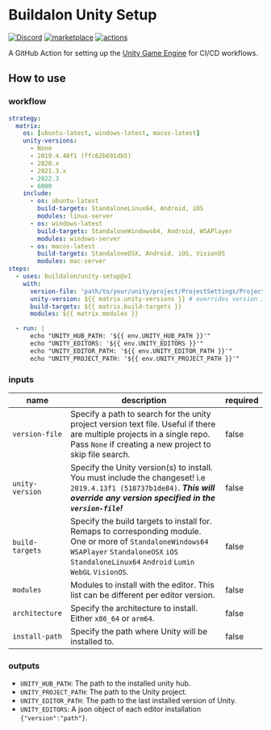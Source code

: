 # Buildalon Unity Setup

[![Discord](https://img.shields.io/discord/939721153688264824.svg?label=&logo=discord&logoColor=ffffff&color=7389D8&labelColor=6A7EC2)](https://discord.gg/VM9cWJ9rjH) [![marketplace](https://img.shields.io/static/v1?label=&labelColor=505050&message=Buildalon%20Actions&color=FF1E6F&logo=github-actions&logoColor=0076D6)](https://github.com/marketplace?query=buildalon) [![actions](https://github.com/buildalon/unity-setup/actions/workflows/validate.yml/badge.svg?branch=main&event=push)](https://github.com/buildalon/unity-setup/actions/workflows/validate.yml)

A GitHub Action for setting up the [Unity Game Engine](https://unity.com) for CI/CD workflows.

## How to use

### workflow

```yaml
strategy:
  matrix:
    os: [ubuntu-latest, windows-latest, macos-latest]
    unity-versions:
      - None
      - 2019.4.40f1 (ffc62b691db5)
      - 2020.x
      - 2021.3.x
      - 2022.3
      - 6000
    include:
      - os: ubuntu-latest
        build-targets: StandaloneLinux64, Android, iOS
        modules: linux-server
      - os: windows-latest
        build-targets: StandaloneWindows64, Android, WSAPlayer
        modules: windows-server
      - os: macos-latest
        build-targets: StandaloneOSX, Android, iOS, VisionOS
        modules: mac-server
steps:
  - uses: buildalon/unity-setup@v1
    with:
      version-file: 'path/to/your/unity/project/ProjectSettings/ProjectVersion.txt'
      unity-version: ${{ matrix.unity-versions }} # overrides version in version-file
      build-targets: ${{ matrix.build-targets }}
      modules: ${{ matrix.modules }}

  - run: |
      echo "UNITY_HUB_PATH: '${{ env.UNITY_HUB_PATH }}'"
      echo "UNITY_EDITORS: '${{ env.UNITY_EDITORS }}'"
      echo "UNITY_EDITOR_PATH: '${{ env.UNITY_EDITOR_PATH }}'"
      echo "UNITY_PROJECT_PATH: '${{ env.UNITY_PROJECT_PATH }}'"
```

### inputs

| name | description | required |
| ----------- | ----------- | ----------- |
| `version-file` | Specify a path to search for the unity project version text file. Useful if there are multiple projects in a single repo. Pass `None` if creating a new project to skip file search. | false |
| `unity-version` | Specify the Unity version(s) to install. You must include the changeset! i.e `2019.4.13f1 (518737b1de84)`. ***This will override any version specified in the `version-file`!*** | false |
| `build-targets` | Specify the build targets to install for. Remaps to corresponding module. One or more of `StandaloneWindows64` `WSAPlayer` `StandaloneOSX` `iOS` `StandaloneLinux64` `Android` `Lumin` `WebGL` `VisionOS`. | false |
| `modules` | Modules to install with the editor. This list can be different per editor version. | false |
| `architecture` | Specify the architecture to install. Either `x86_64` or `arm64`. | false |
| `install-path` | Specify the path where Unity will be installed to. | false |

### outputs

- `UNITY_HUB_PATH`: The path to the installed unity hub.
- `UNITY_PROJECT_PATH`: The path to the Unity project.
- `UNITY_EDITOR_PATH`: The path to the last installed version of Unity.
- `UNITY_EDITORS`: A json object of each editor installation `{"version":"path"}`.
